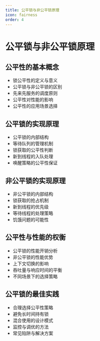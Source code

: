 ```yaml
---
title: 公平锁与非公平锁原理
icon: fairness
order: 4
---
```


# 公平锁与非公平锁原理

## 公平性的基本概念

- 锁公平性的定义与意义
- 公平锁与非公平锁的区别
- 先来先服务的调度原则
- 公平性对性能的影响
- 公平性的应用场景选择

## 公平锁的实现原理

- 公平锁的内部结构
- 等待队列的管理机制
- 锁获取的公平性判断
- 新到线程的入队处理
- 唤醒策略的公平性保证

## 非公平锁的实现原理

- 非公平锁的内部结构
- 锁获取的抢占机制
- 新到线程的优先级
- 等待线程的处理策略
- 饥饿问题的可能性

## 公平性与性能的权衡

- 公平锁的性能开销分析
- 非公平锁的性能优势
- 上下文切换的影响
- 吞吐量与响应时间的平衡
- 不同场景下的选择策略

## 公平锁的最佳实践

- 合理选择公平性策略
- 避免长时间持有锁
- 混合使用的设计模式
- 监控与调优的方法
- 常见陷阱与解决方案
